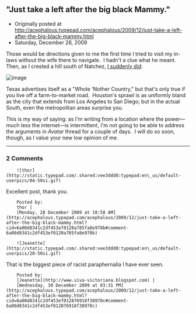 ## "Just take a left after the big black Mammy."

 * Originally posted at http://acephalous.typepad.com/acephalous/2009/12/just-take-a-left-after-the-big-black-mammy.html
 * Saturday, December 26, 2009



			
Those would be directions given to me the first time I tried to visit my 
in-laws without the wife there to navigate.  I hadn't a clue what he meant.  
Then, as I crested a hill south of Natchez, [I suddenly did](http://www.ferris.edu/jimcrow/links/mammy/): 

![image](http://4.bp.blogspot.com/\_ZEf6TUYdm\_0/SzY5vS3m2bI/AAAAAAAAACs/D70ImiNX2rk/s400/forblog.jpg)

Texas 
advertises itself as a "Whole 'Nother Country," but that's only true if you live 
off a farm-to-market road.  Houston's sprawl is as uniformly bland as the city 
that extends from Los Angeles to San Diego; but in the actual South, even the 
metropolitan areas surprise you.  

This is my way of saying: as I'm writing from a location where the power—much 
less the internet—is intermittent, I'm not going to be able to address the 
arguments in _Avatar_ thread for a couple of days.  I will do so soon, 
though, as I value your new low opinion of me.  

		

* * *

### 2 Comments 

		

                
[]()

	

		![thor](http://static.typepad.com/.shared:vee3ddd0:typepad:en\_us/default-userpics/04-50si.gif)
	

	

		

Excellent post, thank you.

	

		Posted by:
		thor |
		[Monday, 28 December 2009 at 10:58 AM](http://acephalous.typepad.com/acephalous/2009/12/just-take-a-left-after-the-big-black-mammy.html?cid=6a00d8341c2df453ef0120a785fa8e970b#comment-6a00d8341c2df453ef0120a785fa8e970b)

[]()

	

		![Jeanette](http://static.typepad.com/.shared:vee3ddd0:typepad:en\_us/default-userpics/20-50si.gif)
	

	

		

That is the biggest piece of racist paraphernalia I have ever seen.

	

		Posted by:
		[Jeanette](http://www.viva-victoriana.blogspot.com) |
		[Wednesday, 30 December 2009 at 03:31 PM](http://acephalous.typepad.com/acephalous/2009/12/just-take-a-left-after-the-big-black-mammy.html?cid=6a00d8341c2df453ef012876918f38970c#comment-6a00d8341c2df453ef012876918f38970c)

		

        